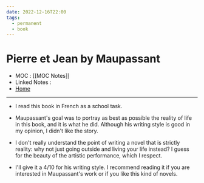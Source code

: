 ```yaml
---
date: 2022-12-16T22:00
tags:
  - permanent
  - book
---
```

# Pierre et Jean by Maupassant
- MOC : [[MOC Notes]]
- Linked Notes : 
- [Home](https://misudashi.ga/)
----------
- I read this book in French as a school task. 

- Maupassant's goal was to portray as best as possible the reality of life in this book, and it is what he did. Although his writing style is good in my opinion, I didn't like the story. 

- I don't really understand the point of writing a novel that is strictly reality: why not just going outside and living your life instead? I guess for the beauty of the artistic performance, which I respect.

- I'll give it a 4/10 for his writing style. I recommend reading it if you are interested in Maupassant's work or if you like this kind of novels.
